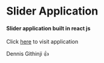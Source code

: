 # Slider Application

#### Slider application built in react js

Click [here](https://slider-example-ke.netlify.app) to visit application

Dennis Githinji 👍
